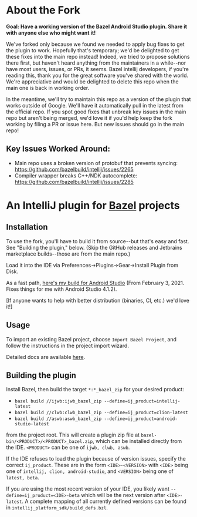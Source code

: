 # About the Fork

**Goal: Have a working version of the Bazel Android Studio plugin. Share it with anyone else who might want it!**

We've forked only because we found we needed to apply bug fixes to get the plugin to work. Hopefully that's temporary; we'd be delighted to get these fixes into the main repo instead! Indeed, we tried to propose solutions there first, but haven't heard anything from the maintainers in a while--nor have most users, issues, or PRs, it seems. Bazel intellij developers, if you're reading this, thank you for the great software you've shared with the world. We're appreciative and would be delighted to delete this repo when the main one is back in working order.

In the meantime, we'll try to maintain this repo as a version of the plugin that works outside of Google. We'll have it automatically pull in the latest from the official repo. If you spot good fixes that unbreak key issues in the main repo but aren't being merged, we'd love it if you'd help keep the fork working by filing a PR or issue here. But new issues should go in the main repo!

## Key Issues Worked Around:
- Main repo uses a broken version of protobuf that prevents syncing: https://github.com/bazelbuild/intellij/issues/2265
- Compiler wrapper breaks C++/NDK autocomplete: https://github.com/bazelbuild/intellij/issues/2285

# An IntelliJ plugin for [Bazel](http://bazel.build) projects

## Installation

To use the fork, you'll have to build it from source--but that's easy and fast. See "Building the plugin," below. (Skip the GitHub releases and Jetbrains marketplace builds--those are from the main repo.)

Load it into the IDE via Preferences->Plugins->Gear->Install Plugin from Disk.

As a fast path, [here's my build for Android Studio](https://github.com/hedronvision/bazelbuild-intellij/releases/download/v2021.02.03/aswb_bazel.zip) (From February 3, 2021. Fixes things for me with Android Studio 4.1.2).

[If anyone wants to help with better distribution (binaries, CI, etc.) we'd love it!]

## Usage

To import an existing Bazel project, choose `Import Bazel Project`,
and follow the instructions in the project import wizard.

Detailed docs are available [here](http://ij.bazel.build).

## Building the plugin

Install Bazel, then build the target `*:*_bazel_zip` for your desired product:

* `bazel build //ijwb:ijwb_bazel_zip --define=ij_product=intellij-latest`
* `bazel build //clwb:clwb_bazel_zip --define=ij_product=clion-latest`
* `bazel build //aswb:aswb_bazel_zip --define=ij_product=android-studio-latest`

from the project root. This will create a plugin zip file at
`bazel-bin/<PRODUCT>/<PRODUCT>_bazel.zip`, which can be installed directly
from the IDE. `<PRODUCT>` can be one of `ijwb, clwb, aswb`.

If the IDE refuses to load the plugin because of version issues, specify the
correct `ij_product`. These are in the form `<IDE>-<VERSION>` with `<IDE>`
being one of `intellij, clion, android-studio`, and `<VERSION>` being one
of `latest, beta`.

If you are  using the most recent version of your IDE, you likely want
`--define=ij_product=<IDE>-beta` which will be the next version after
`<IDE>-latest`.  A complete mapping of all currently defined versions can
be found in  `intellij_platform_sdk/build_defs.bzl`.
